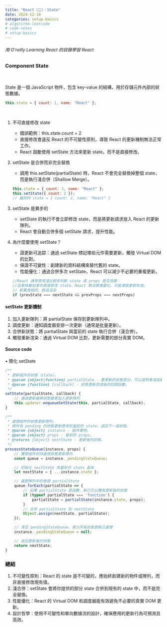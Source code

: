 ```yaml
---
title: "React（二）：State"
date: 2024-12-10
categories: setup-basics
# algorithm-leetcode
# code-notes
# setup-basics
---
```


<!-- 大綱引言 -->

###### 用 O'reilly Learning React 的目錄學習 React

<!-- 正文 -->

### Component State

<br>

State 是一個 JavaScript 物件，包含 key-value 的結構，用於存儲元件內部的狀態數據。

```js
this.state = { count: 1, name: "React" };
```

<br>

1. 不可直接修改 state

   - 錯誤範例：this.state.count = 2
   - 直接修改會違反 React 的不可變性原則，導致 React 的更新機制無法正常工作。
   - React 鼓勵使用 setState 方法來更新 state，而不是直接修改。

2. setState 是合併而非完全替換

   - 調用 this.setState(partialState) 時，React 不會完全替換掉整個 state，而是執行淺合併（Shallow Merge）。

   ```js
   this.state = { count: 1, name: "React" };
   this.setState({ count: 2 });
   // 最終的 state = { count: 2, name: "React" }
   ```

3. setState 是異步的

   - setState 的執行不會立即修改 state，而是將更新請求放入 React 的更新隊列。
   - React 會自動合併多個 setState 請求，提升性能。

4. 為什麼要使用 setState？

   - 證更新可追踪：通過 setState 標記哪些元件需要更新，觸發 Virtual DOM 的比對。
   - 保證不可變性：創建新的資料結構來替代舊的 state。
   - 性能優化：通過合併多次 setState，React 可以減少不必要的重複更新。

   ```js
   //React 通常使用淺比較來判斷 state 或 props 是否改變：
   //這意味著如果你直接修改 state，React 無法察覺變化，可能導致更新失效。
   // 新舊值相同，跳過渲染
   if (prevState === nextState && prevProps === nextProps)
   ```

#### setState 更新機制

1. 加入更新隊列：將 partialState 保存到更新隊列中。
2. 調度更新：通知調度器安排一次更新（通常是批量更新）。
3. 合併新狀態：將 partialState 與當前的 state 執行合併（淺合併）。
4. 觸發重新渲染：通過 Virtual DOM 比對，更新需要的部分真實 DOM。

#### Source code

• 簡化 setState

```js
/**
 * 更新組件的狀態（state）。
 * @param {object|function} partialState - 要更新的狀態部分，可以是對象或函數。
 * @param {function} [callback] - 狀態更新完成後的回調函數。
 */
setState(partialState, callback) {
    // 通過更新器將狀態變更加入更新隊列
    this.updater.enqueueSetState(this, partialState, callback);
}

/**
 * 處理組件的狀態更新隊列。
 * 將所有 pending 的狀態更新應用到當前的 state，返回下一個狀態。
 * @param {object} instance - 組件實例。
 * @param {object} props - 當前的 props。
 * @returns {object} nextState - 更新後的狀態。
 */
processStateQueue(instance, props) {
    // 獲取組件的待處理狀態更新隊列
    const queue = instance._pendingStateQueue;

    // 初始化 nextState 為當前的 state 副本
    let nextState = { ...instance.state };

    // 遍歷隊列中的每個 partialState
    queue.forEach(partialState => {
        // 如果 partialState 是函數，執行它以獲取更新後的狀態
        if (typeof partialState === 'function') {
            partialState = partialState(instance.state, props);
        }
        // 合併 partialState 到 nextState
        Object.assign(nextState, partialState);
    });

    // 清空 pendingStateQueue，表示所有狀態更新已處理
    instance._pendingStateQueue = null;

    // 返回更新後的狀態
    return nextState;
}
```

### 總結

1.  不可變性原則：React 的 state 是不可變的，應始終創建新的物件或陣列，而非直接修改現有值。
2.  淺合併：setState 會將你提供的部分 state 合併到現有的 state 中，而不是完全替換。
3.  性能優化：React 的 Virtual DOM 和調度器能有效避免不必要的真實 DOM 更新。
4.  設計哲學：使用不可變性和單向數據流的設計，確保應用的更新行為可預測且高效。
